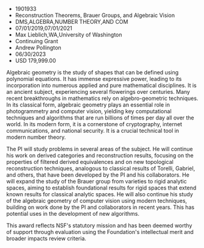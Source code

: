 
* 1901933
* Reconstruction Theorems, Brauer Groups, and Algebraic Vision
* DMS,ALGEBRA,NUMBER THEORY,AND COM
* 07/01/2019,07/01/2021
* Max Lieblich,WA,University of Washington
* Continuing Grant
* Andrew Pollington
* 06/30/2023
* USD 179,999.00

Algebraic geometry is the study of shapes that can be defined using polynomial
equations. It has immense expressive power, leading to its incorporation into
numerous applied and pure mathematical disciplines. It is an ancient subject,
experiencing several flowerings over centuries. Many recent breakthroughs in
mathematics rely on algebro-geometric techniques. In its classical form,
algebraic geometry plays an essential role in photogrammetry and computer
vision, yielding key computational techniques and algorithms that are run
billions of times per day all over the world. In its modern form, it is a
cornerstone of cryptography, internet communications, and national security. It
is a crucial technical tool in modern number theory.

The PI will study problems in several areas of the subject. He will continue his
work on derived categories and reconstruction results, focusing on the
properties of filtered derived equivalences and on new topological
reconstruction techniques, analogous to classical results of Torelli, Gabriel,
and others, that have been developed by the PI and his collaborators. He will
expand the study of the Brauer group from varieties to rigid analytic spaces,
aiming to establish foundational results for rigid spaces that extend known
results for classical analytic spaces. He will also continue his study of the
algebraic geometry of computer vision using modern techniques, building on work
done by the PI and collaborators in recent years. This has potential uses in the
development of new algorithms.

This award reflects NSF's statutory mission and has been deemed worthy of
support through evaluation using the Foundation's intellectual merit and broader
impacts review criteria.
